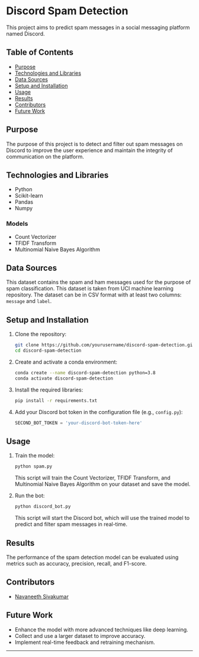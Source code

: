 # Discord Spam Detection

This project aims to predict spam messages in a social messaging platform named Discord.

## Table of Contents

- [Purpose](#purpose)
- [Technologies and Libraries](#technologies-and-libraries)
- [Data Sources](#data-sources)
- [Setup and Installation](#setup-and-installation)
- [Usage](#usage)
- [Results](#results)
- [Contributors](#contributors)
- [Future Work](#future-work)

## Purpose

The purpose of this project is to detect and filter out spam messages on Discord to improve the user experience and maintain the integrity of communication on the platform.

## Technologies and Libraries

- Python
- Scikit-learn
- Pandas
- Numpy

### Models

- Count Vectorizer
- TFIDF Transform
- Multinomial Naive Bayes Algorithm

## Data Sources

This dataset contains the spam and ham messages used for the purpose of spam classification. This dataset is taken from UCI machine learning repository. The dataset can be in CSV format with at least two columns: `message` and `label`.

## Setup and Installation

1. Clone the repository:

    ```bash
    git clone https://github.com/yourusername/discord-spam-detection.git
    cd discord-spam-detection
    ```

2. Create and activate a conda environment:

    ```bash
    conda create --name discord-spam-detection python=3.8
    conda activate discord-spam-detection
    ```

3. Install the required libraries:

    ```bash
    pip install -r requirements.txt
    ```

4. Add your Discord bot token in the configuration file (e.g., `config.py`):

    ```python
    SECOND_BOT_TOKEN = 'your-discord-bot-token-here'
    ```

## Usage

1. Train the model:

    ```bash
    python spam.py
    ```

    This script will train the Count Vectorizer, TFIDF Transform, and Multinomial Naive Bayes Algorithm on your dataset and save the model.

2. Run the bot:

    ```bash
    python discord_bot.py
    ```

    This script will start the Discord bot, which will use the trained model to predict and filter spam messages in real-time.

## Results

The performance of the spam detection model can be evaluated using metrics such as accuracy, precision, recall, and F1-score.

## Contributors

- [Navaneeth Sivakumar](https://github.com/Sivakumar-Navaneeth)

## Future Work

- Enhance the model with more advanced techniques like deep learning.
- Collect and use a larger dataset to improve accuracy.
- Implement real-time feedback and retraining mechanism.

---
